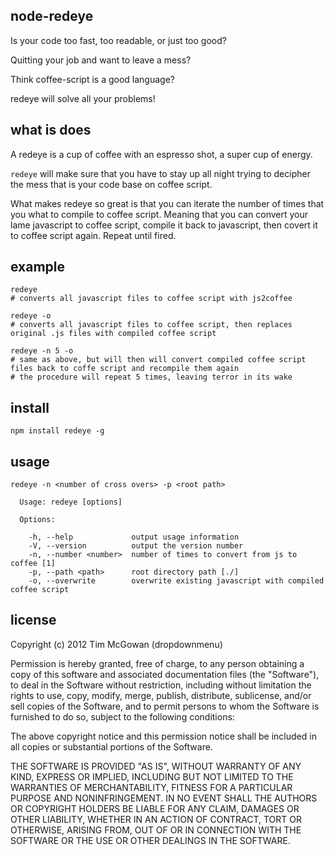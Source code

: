 node-redeye
-----------

Is your code too fast, too readable, or just too good? 

Quitting your job and want to leave a mess?

Think coffee-script is a good language?

redeye will solve all your problems!

what is does
------------

A redeye is a cup of coffee with an espresso shot, a super cup of
energy. 

`redeye` will make
sure that you have to stay up all night trying to decipher the mess that
is your code base on coffee script. 

What makes redeye so great is that you can iterate the number of times
that you what to compile to coffee script. Meaning that you can
convert your lame javascript to coffee script, compile it back to
javascript, then covert it to coffee script again. Repeat until
fired.

example
-------

```
redeye
# converts all javascript files to coffee script with js2coffee

redeye -o
# converts all javascript files to coffee script, then replaces original .js files with compiled coffee script

redeye -n 5 -o
# same as above, but will then will convert compiled coffee script files back to coffe script and recompile them again
# the procedure will repeat 5 times, leaving terror in its wake
```



install
-------

```
npm install redeye -g
```

usage
-----

```
redeye -n <number of cross overs> -p <root path>

  Usage: redeye [options]

  Options:

    -h, --help             output usage information
    -V, --version          output the version number
    -n, --number <number>  number of times to convert from js to coffee [1]
    -p, --path <path>      root directory path [./]
    -o, --overwrite        overwrite existing javascript with compiled coffee script
```


license
-------

Copyright (c) 2012 Tim McGowan (dropdownmenu)

Permission is hereby granted, free of charge, to any person obtaining a copy of this software and associated documentation files (the "Software"), to deal in the Software without restriction, including without limitation the rights to use, copy, modify, merge, publish, distribute, sublicense, and/or sell copies of the Software, and to permit persons to whom the Software is furnished to do so, subject to the following conditions:

The above copyright notice and this permission notice shall be included in all copies or substantial portions of the Software.

THE SOFTWARE IS PROVIDED "AS IS", WITHOUT WARRANTY OF ANY KIND, EXPRESS OR IMPLIED, INCLUDING BUT NOT LIMITED TO THE WARRANTIES OF MERCHANTABILITY, FITNESS FOR A PARTICULAR PURPOSE AND NONINFRINGEMENT. IN NO EVENT SHALL THE AUTHORS OR COPYRIGHT HOLDERS BE LIABLE FOR ANY CLAIM, DAMAGES OR OTHER LIABILITY, WHETHER IN AN ACTION OF CONTRACT, TORT OR OTHERWISE, ARISING FROM, OUT OF OR IN CONNECTION WITH THE SOFTWARE OR THE USE OR OTHER DEALINGS IN THE SOFTWARE.
